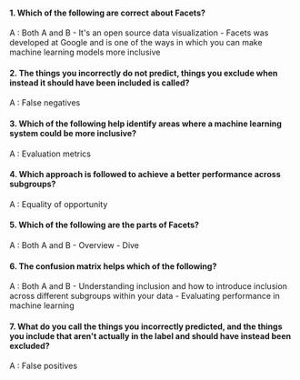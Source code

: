 #### 1. Which of the following are correct about Facets?

A : Both A and B
    - It's an open source data visualization
    - Facets was developed at Google and is one of the ways in which you can make machine learning models more inclusive

#### 2. The things you incorrectly do not predict, things you exclude when instead it should have been included is called?

A : False negatives

#### 3. Which of the following help identify areas where a machine learning system could be more inclusive?

A : Evaluation metrics

#### 4. Which approach is followed to achieve a better performance across subgroups?

A : Equality of opportunity

#### 5. Which of the following are the parts of Facets?

A : Both A and B
    - Overview
    - Dive

#### 6. The confusion matrix helps which of the following?

A : Both A and B
    - Understanding inclusion and how to introduce inclusion across different subgroups within your data
    - Evaluating performance in machine learning

#### 7. What do you call the things you incorrectly predicted, and the things you include that aren't actually in the label and should have instead been excluded?

A : False positives